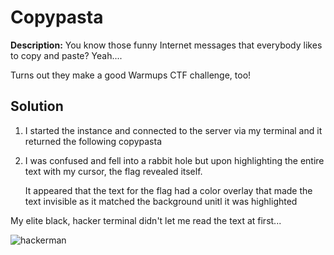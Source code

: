 # Copypasta
**Description:** You know those funny Internet messages that everybody likes to copy and paste? Yeah....

Turns out they make a good Warmups CTF challenge, too!

## Solution

1. I started the instance and connected to the server via my terminal and it returned the following copypasta

1. I was confused and fell into a rabbit hole but upon highlighting the entire text with my cursor, the flag revealed itself.

    It appeared that the text for the flag had a color overlay that made the text invisible as it matched the background unitl it was highlighted

My elite black, hacker terminal didn't let me read the text at first...

![hackerman](https://media.giphy.com/media/zOvBKUUEERdNm/giphy.gif?cid=790b7611jk5krfnsddrehpu3zavtcp9k45irb2kawpwrcjdk&ep=v1_gifs_search&rid=giphy.gif&ct=g)


